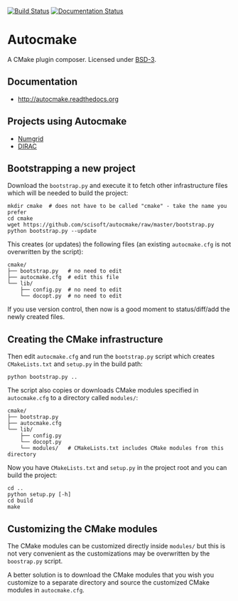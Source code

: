 [![Build Status](https://travis-ci.org/scisoft/autocmake.svg?branch=master)](https://travis-ci.org/scisoft/autocmake/builds) [![Documentation Status](https://readthedocs.org/projects/autocmake/badge/?version=latest)](https://readthedocs.org/projects/autocmake/?badge=latest)


# Autocmake

A CMake plugin composer.
Licensed under [BSD-3](../master/LICENSE).


## Documentation

- http://autocmake.readthedocs.org


## Projects using Autocmake

- [Numgrid](https://github.com/bast/numgrid/)
- [DIRAC](http://diracprogram.org)


## Bootstrapping a new project

Download the ``bootstrap.py`` and execute it to fetch other infrastructure files
which will be needed to build the project:

    mkdir cmake  # does not have to be called "cmake" - take the name you prefer
    cd cmake
    wget https://github.com/scisoft/autocmake/raw/master/bootstrap.py
    python bootstrap.py --update

This creates (or updates) the following files (an existing ``autocmake.cfg`` is
not overwritten by the script):

    cmake/
    ├── bootstrap.py   # no need to edit
    ├── autocmake.cfg  # edit this file
    └── lib/
        ├── config.py  # no need to edit
        └── docopt.py  # no need to edit

If you use version control, then now is a good moment to status/diff/add
the newly created files.


## Creating the CMake infrastructure

Then edit ``autocmake.cfg`` and run the ``bootstrap.py`` script which
creates ``CMakeLists.txt`` and ``setup.py`` in the build path:

    python bootstrap.py ..

The script also copies or downloads CMake modules specified in ``autocmake.cfg`` to a directory
called ``modules/``:

    cmake/
    ├── bootstrap.py
    ├── autocmake.cfg
    └── lib/
        ├── config.py
        └── docopt.py
        └── modules/   # CMakeLists.txt includes CMake modules from this directory

Now you have ``CMakeLists.txt`` and ``setup.py`` in the project root and you can build
the project:

    cd ..
    python setup.py [-h]
    cd build
    make


## Customizing the CMake modules

The CMake modules can be customized directly inside ``modules/`` but this is
not very convenient as the customizations may be overwritten by the
``boostrap.py`` script.

A better solution is to download the CMake modules that you wish you customize
to a separate directory and source the customized CMake modules in
``autocmake.cfg``.
